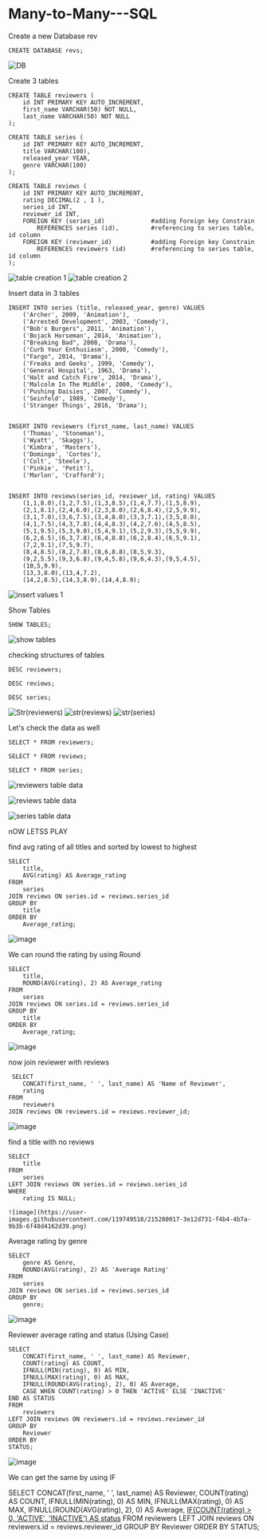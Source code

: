 # Many-to-Many---SQL

Create a new Database rev

    CREATE DATABASE revs;
    
  ![DB](https://user-images.githubusercontent.com/119749518/215277864-28df7ddc-9656-474e-a07f-dc388de6da26.png)


Create 3 tables

    CREATE TABLE reviewers (
        id INT PRIMARY KEY AUTO_INCREMENT,
        first_name VARCHAR(50) NOT NULL,
        last_name VARCHAR(50) NOT NULL
    );
 
    CREATE TABLE series (
        id INT PRIMARY KEY AUTO_INCREMENT,
        title VARCHAR(100),
        released_year YEAR,
        genre VARCHAR(100)
    );

    CREATE TABLE reviews (
        id INT PRIMARY KEY AUTO_INCREMENT,
        rating DECIMAL(2 , 1 ),
        series_id INT,
        reviewer_id INT,
        FOREIGN KEY (series_id)             #adding Foreign key Constrain
            REFERENCES series (id),         #referencing to series table, id column  
        FOREIGN KEY (reviewer_id)           #adding Foreign key Constrain
            REFERENCES reviewers (id)       #referencing to series table, id column
    );

![table creation 1](https://user-images.githubusercontent.com/119749518/215277900-a704ef23-3f91-47b6-8414-446c5d6bc70b.png)
![table creation 2](https://user-images.githubusercontent.com/119749518/215277908-12e08f65-17d2-4a88-9aed-66736b34cf02.png)


Insert data in 3 tables

    INSERT INTO series (title, released_year, genre) VALUES
        ('Archer', 2009, 'Animation'),
        ('Arrested Development', 2003, 'Comedy'),
        ("Bob's Burgers", 2011, 'Animation'),
        ('Bojack Horseman', 2014, 'Animation'),
        ("Breaking Bad", 2008, 'Drama'),
        ('Curb Your Enthusiasm', 2000, 'Comedy'),
        ("Fargo", 2014, 'Drama'),
        ('Freaks and Geeks', 1999, 'Comedy'),
        ('General Hospital', 1963, 'Drama'),
        ('Halt and Catch Fire', 2014, 'Drama'),
        ('Malcolm In The Middle', 2000, 'Comedy'),
        ('Pushing Daisies', 2007, 'Comedy'),
        ('Seinfeld', 1989, 'Comedy'),
        ('Stranger Things', 2016, 'Drama');


    INSERT INTO reviewers (first_name, last_name) VALUES
        ('Thomas', 'Stoneman'),
        ('Wyatt', 'Skaggs'),
        ('Kimbra', 'Masters'),
        ('Domingo', 'Cortes'),
        ('Colt', 'Steele'),
        ('Pinkie', 'Petit'),
        ('Marlon', 'Crafford');


    INSERT INTO reviews(series_id, reviewer_id, rating) VALUES
        (1,1,8.0),(1,2,7.5),(1,3,8.5),(1,4,7.7),(1,5,8.9),
        (2,1,8.1),(2,4,6.0),(2,3,8.0),(2,6,8.4),(2,5,9.9),
        (3,1,7.0),(3,6,7.5),(3,4,8.0),(3,3,7.1),(3,5,8.0),
        (4,1,7.5),(4,3,7.8),(4,4,8.3),(4,2,7.6),(4,5,8.5),
        (5,1,9.5),(5,3,9.0),(5,4,9.1),(5,2,9.3),(5,5,9.9),
        (6,2,6.5),(6,3,7.8),(6,4,8.8),(6,2,8.4),(6,5,9.1),
        (7,2,9.1),(7,5,9.7),
        (8,4,8.5),(8,2,7.8),(8,6,8.8),(8,5,9.3),
        (9,2,5.5),(9,3,6.8),(9,4,5.8),(9,6,4.3),(9,5,4.5),
        (10,5,9.9),
        (13,3,8.0),(13,4,7.2),
        (14,2,8.5),(14,3,8.9),(14,4,8.9);
        
![insert values 1](https://user-images.githubusercontent.com/119749518/215277919-9cc9977e-0b7d-4968-9d26-5669c1ded2d9.png)


Show Tables

    SHOW TABLES;

![show tables](https://user-images.githubusercontent.com/119749518/215277936-34e85e8a-0536-4e64-aa92-51286a63212c.png)

    
checking structures of tables

    DESC reviewers;
    
    DESC reviews;
    
    DESC series;

![Str(reviewers)](https://user-images.githubusercontent.com/119749518/215277951-5a405a5a-f8ef-4f00-bc52-550be54349b7.png)
![str(reviews)](https://user-images.githubusercontent.com/119749518/215277953-9e274ef7-a780-4419-adfb-4bc6b730eb4b.png)
![str(series)](https://user-images.githubusercontent.com/119749518/215277954-78dbd376-b1ed-4c1e-85e9-001660866ed8.png)
 
Let's check the data as well

    SELECT * FROM reviewers;

    SELECT * FROM reviews;
    
    SELECT * FROM series;
    
 ![reviewers table data](https://user-images.githubusercontent.com/119749518/215277986-1ec58eaa-351d-4ca7-ab2d-d10cbee48340.png)

 ![reviews table data](https://user-images.githubusercontent.com/119749518/215277997-56dac8c3-83a0-443b-8cac-d7fe184c375a.png)

 ![series table data](https://user-images.githubusercontent.com/119749518/215278006-fc36c5f8-ebb1-4516-89b1-ae7c820d9356.png)



nOW LETSS PLAY

find avg rating of all titles and sorted by lowest to highest

    SELECT
        title,
        AVG(rating) AS Average_rating
    FROM
        series
    JOIN reviews ON series.id = reviews.series_id
    GROUP BY
        title
    ORDER BY
        Average_rating;
    
![image](https://user-images.githubusercontent.com/119749518/215279026-959493f9-d27f-4c54-97f0-e8785f47c1a5.png)

We can round the rating by using Round

    SELECT
        title,
        ROUND(AVG(rating), 2) AS Average_rating     
    FROM
        series
    JOIN reviews ON series.id = reviews.series_id
    GROUP BY
        title
    ORDER BY
        Average_rating;
    
![image](https://user-images.githubusercontent.com/119749518/215279250-543637df-afd9-4a27-8eaf-abbe47c1cd16.png)
   
    
 now join reviewer with reviews 
 
     SELECT
        CONCAT(first_name, ' ', last_name) AS 'Name of Reviewer',
        rating
    FROM
        reviewers
    JOIN reviews ON reviewers.id = reviews.reviewer_id;
 
 ![image](https://user-images.githubusercontent.com/119749518/215279522-9a4638da-72ff-4c18-9fb8-da562d757753.png)

find a title with no reviews

    SELECT
        title
    FROM
        series
    LEFT JOIN reviews ON series.id = reviews.series_id
    WHERE
        rating IS NULL;
        
    ![image](https://user-images.githubusercontent.com/119749518/215280017-3e12d731-f4b4-4b7a-9b3b-6f48d4162d39.png)

Average rating by genre

    SELECT
        genre AS Genre,
        ROUND(AVG(rating), 2) AS 'Average Rating'
    FROM
        series
    JOIN reviews ON series.id = reviews.series_id
    GROUP BY
        genre;
        
   ![image](https://user-images.githubusercontent.com/119749518/215280629-72752440-4aaa-4d54-9587-04ff91c8af5e.png)

 
Reviewer average rating and status  (Using Case)

    SELECT
        CONCAT(first_name, ' ', last_name) AS Reviewer,
        COUNT(rating) AS COUNT,
        IFNULL(MIN(rating), 0) AS MIN,
        IFNULL(MAX(rating), 0) AS MAX,
        IFNULL(ROUND(AVG(rating), 2), 0) AS Average,
        CASE WHEN COUNT(rating) > 0 THEN 'ACTIVE' ELSE 'INACTIVE'
    END AS STATUS
    FROM
        reviewers
    LEFT JOIN reviews ON reviewers.id = reviews.reviewer_id
    GROUP BY
        Reviewer
    ORDER BY
    STATUS;

 
![image](https://user-images.githubusercontent.com/119749518/215283271-56f6c5f4-481a-47a9-a4ac-f713c5382796.png)

We can get the same by using IF

SELECT
        CONCAT(first_name, ' ', last_name) AS Reviewer,
        COUNT(rating) AS COUNT,
        IFNULL(MIN(rating), 0) AS MIN,
        IFNULL(MAX(rating), 0) AS MAX,
        IFNULL(ROUND(AVG(rating), 2), 0) AS Average,
        <u>IF(COUNT(rating) > 0, 'ACTIVE', 'INACTIVE') AS status</u>
    FROM
        reviewers
    LEFT JOIN reviews ON reviewers.id = reviews.reviewer_id
    GROUP BY
        Reviewer
    ORDER BY
    STATUS;
 
 
    
